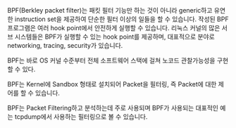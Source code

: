 BPF(Berkley packet filter)는 패킷 필터 기능만 하는 것이 아니라 generic하고 유연한 instruction set을 제공하여 단순한 필터 이상의 일들을 할 수 있습니다.
작성된 BPF 프로그램은 여러 hook point에서 안전하게 실행할 수 있습니다. 리눅스 커널의 많은 서브 시스템들은 BPF가 실행할 수 있는 hook point를 제공하며, 대표적으로 분야로 networking, tracing, security가 있습니다.

BPF는 바로 OS 커널 수준부터 전체 소프트웨어 스택에 걸쳐 노코드 관찰가능성을 구현할 수 있다.

BPF는 Kernel에 Sandbox 형태로 설치되어 Packet을 필터링, 즉 Packet에 대한 제어를 할 수 있습니다.

BPF는 Packet Filtering하고 분석하는데 주로 사용되며 BPF가 사용되는 대표적인 예는 tcpdump에서 사용하는 필터링으로 볼 수 있습니다.